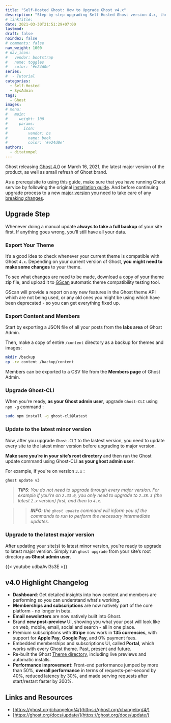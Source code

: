 ```yaml
---
title: "Self-Hosted Ghost: How to Upgrade Ghost v4.x"
description: "Step-by-step upgrading Self-Hosted Ghost version 4.x, the latest major version of the product."
# linkTitle:
date: 2021-03-30T21:51:29+07:00
lastmod:
draft: false
noindex: false
# comments: false
nav_weight: 1000
# nav_icon:
#   vendor: bootstrap
#   name: toggles
#   color: '#e24d0e'
series:
#  - Tutorial
categories:
  - Self-Hosted
  - SysAdmin
tags:
  - Ghost
images:
# menu:
#   main:
#     weight: 100
#     params:
#       icon:
#         vendor: bs
#         name: book
#         color: '#e24d0e'
authors:
  - ditatompel
---
```


Ghost releasing [Ghost 4.0](https://ghost.org/changelog/4/) on March 16, 2021, the latest major version of the product, as well as small refresh of Ghost brand.

<!--more-->

As a prerequisite to using this guide, make sure that you have running Ghost service by following the original [installation guide](https://ghost.org/docs/install/). And before continuing upgrade process to a new [major version](https://ghost.org/docs/faq/major-versions-lts) you need to take care of any [breaking changes](https://ghost.org/docs/changes/).

## Upgrade Step
Whenever doing a manual update **always to take a full backup** of your site first. If anything goes wrong, you'll still have all your data.

### Export Your Theme
It’s a good idea to check whenever your current theme is compatible with Ghost `4.x`. Depending on your current version of Ghost, **you might need to make some changes** to your theme.

To see what changes are need to be made, download a copy of your theme zip file, and upload it to [GScan](https://gscan.ghost.org/) automatic theme compatibility testing tool.

GScan will provide a report on any new features in the Ghost theme API which are not being used, or any old ones you might be using which have been deprecated - so you can get everything fixed up.

### Export Content and Members
Start by exporting a JSON file of all your posts from the **labs area** of Ghost Admin.

Then, make a copy of entire `/content` directory as a backup for themes and images:
```bash
mkdir /backup
cp -rv content /backup/content
```
Members can be exported to a CSV file from the **Members page** of Ghost Admin.

### Upgrade Ghost-CLI
When you're ready, **as your Ghost admin user**, upgrade `Ghost-CLI` using `npm -g` command :
```bash
sudo npm install -g ghost-cli@latest
```

### Update to the latest minor version
Now, after you upgrade `Ghost-CLI` to the lastest version, you need to update every site to the latest minor version before upgrading to major version.

**Make sure you’re in your site’s root directory** and then run the Ghost update command using Ghost-CLI **as your ghost admin user**.

For example, if you're on version `3.x` :

```bash
ghost update v3
```
> _**TIPS**: You do not need to upgrade through every major version. For example if you’re on `2.33.0`, you only need to upgrade to `2.38.3` (the latest `2.x` version) first, and then to `4.x`._

>> _**INFO**: the `ghost update` command will inform you of the commands to run to perform the necessary intermediate updates._

### Upgrade to the latest major version
After updating your site(s) to latest minor version, you're ready to upgrade to latest major version. Simply run `ghost upgrade` from your site’s root directory **as Ghost admin user**.

{{< youtube udbaAvl3s3E >}}

## v4.0 Highlight Changelog
- **Dashboard**: Get detailed insights into how content and members are performing so you can understand what's working.
- **Memberships and subscriptions** are now natively part of the core platform - no longer in beta.
- **Email newsletters** are now natively built into Ghost.
- Brand **new post-preview** UI, showing you what your post will look like on web, mobile, email, social and search - all in one place.
- Premium subscriptions with **Stripe** now work in **135 currencies**, with support for **Apple Pay**, **Google Pay**, and 0% payment fees.
- Embedded memberships and subscriptions UI, called **Portal**, which works with every Ghost theme. Past, present and future.
- Re-built the Ghost [Theme directory](https://ghost.org/themes/), including live previews and automatic installs.
- **Performance improvement**: Front-end performance jumped by more than 50%, **overall performance** in terms of requests-per-second by 40%, reduced latency by 30%, and made serving requests after start/restart faster by 300%.

## Links and Resources
- [https://ghost.org/changelog/4/](https://ghost.org/changelog/4/)
- [https://ghost.org/docs/update/](https://ghost.org/docs/update/)






